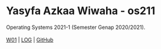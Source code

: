# Yasyfa Azkaa Wiwaha - os211
Operating Systems 2021-1 (Semester Genap 2020/2021).
<br><br>
[W01](w01) |
[LOG](TXT/mylog.txt) | 
[GitHub](https://github.com/YasyfaWiwaha/os211)

